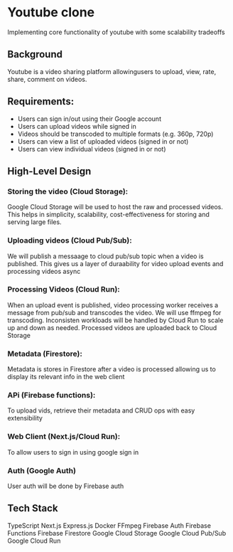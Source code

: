 # Youtube clone
Implementing core functionality of youtube with some scalability tradeoffs

## Background
Youtube is a video sharing platform allowingusers to upload, view, rate, share, comment on videos.

## Requirements:
- Users can sign in/out using their Google account
- Users can upload videos while signed in
- Videos should be transcoded to multiple formats (e.g. 360p, 720p)
- Users can view a list of uploaded videos (signed in or not)
- Users can view individual videos (signed in or not)

## High-Level Design
### Storing the video (Cloud Storage):
Google Cloud Storage will be used to host the raw and processed videos. This helps in simplicity, scalability, cost-effectiveness for storing and serving large files.
### Uploading videos (Cloud Pub/Sub):
We will publish a messaage to cloud pub/sub topic when a video is published. This gives us a layer of duraability for video upload events and processing videos async
### Processing Videos (Cloud Run):
When an upload event is published, video processing worker receives a message from pub/sub and transcodes the video. We will use ffmpeg for transcoding. Inconsisten workloads will be handled by Cloud Run to scale up and down as needed. Processed videos are uploaded back to Cloud Storage
### Metadata (Firestore):
Metadata is stores in Firestore after a video is processed allowing us to display its relevant info in the web client
### APi (Firebase functions):
To upload vids, retrieve their metadata and CRUD ops with easy extensibility
### Web Client (Next.js/Cloud Run):
To allow users to sign in using google sign in
### Auth (Google Auth)
User auth will be done by Firebase auth

## Tech Stack
TypeScript
Next.js
Express.js
Docker
FFmpeg
Firebase Auth
Firebase Functions
Firebase Firestore
Google Cloud Storage
Google Cloud Pub/Sub
Google Cloud Run

